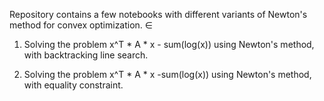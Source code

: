 Repository contains a few notebooks with different variants of Newton's method for convex optimization. $\in$

1. Solving the problem x^T * A * x - sum(log(x)) using Newton's method, with backtracking line search.

2.  Solving the problem x^T * A * x -sum(log(x)) using Newton's method, with equality constraint. 
